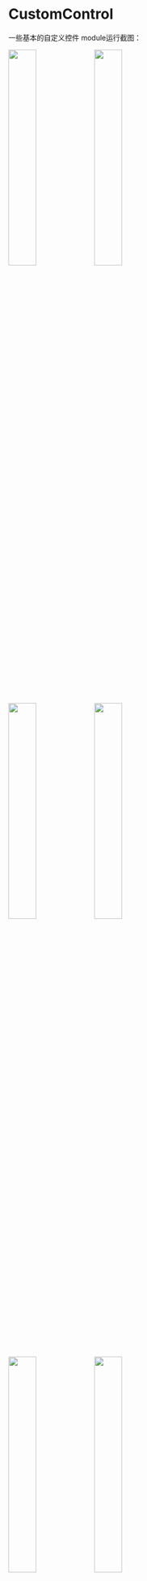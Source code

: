# CustomControl
一些基本的自定义控件
module运行截图：
<div align="left">
<img src="https://images.cnblogs.com/cnblogs_com/dearnotes/1639494/o_200202081324b.gif" width="33%"/>
<img src="https://images.cnblogs.com/cnblogs_com/dearnotes/1639494/o_200202081346c.gif" width="33%"/>
<img src="https://images.cnblogs.com/cnblogs_com/dearnotes/1639494/o_2002021217596%200.png" width="33%"/>
<img src="https://images.cnblogs.com/cnblogs_com/dearnotes/1639494/o_200202081355d.gif" width="33%"/> 
<img src="https://images.cnblogs.com/cnblogs_com/dearnotes/1639494/o_2002021217525%201.png" width="33%"/> 
<img src="https://github.com/wind2048/CustomControl/blob/master/image/e.gif?raw=true" width="33%"/>
<img src="https://images.cnblogs.com/cnblogs_com/dearnotes/1639494/o_200202081419f.gif" width="33%"/>
<img src="https://images.cnblogs.com/cnblogs_com/dearnotes/1639494/o_200202081433g.gif" width="33%"/>
<img src="https://img2018.cnblogs.com/blog/1534790/201912/1534790-20191220162143951-1509633311.gif" width="33%"/>
</div>

